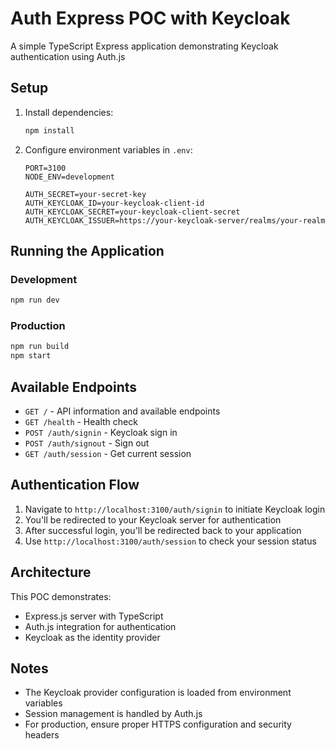 # Auth Express POC with Keycloak

A simple TypeScript Express application demonstrating Keycloak authentication using Auth.js

## Setup

1. Install dependencies:

   ```bash
   npm install
   ```

2. Configure environment variables in `.env`:

   ```
   PORT=3100
   NODE_ENV=development

   AUTH_SECRET=your-secret-key
   AUTH_KEYCLOAK_ID=your-keycloak-client-id
   AUTH_KEYCLOAK_SECRET=your-keycloak-client-secret
   AUTH_KEYCLOAK_ISSUER=https://your-keycloak-server/realms/your-realm
   ```

## Running the Application

### Development

```bash
npm run dev
```

### Production

```bash
npm run build
npm start
```

## Available Endpoints

- `GET /` - API information and available endpoints
- `GET /health` - Health check
- `POST /auth/signin` - Keycloak sign in
- `POST /auth/signout` - Sign out
- `GET /auth/session` - Get current session

## Authentication Flow

1. Navigate to `http://localhost:3100/auth/signin` to initiate Keycloak login
2. You'll be redirected to your Keycloak server for authentication
3. After successful login, you'll be redirected back to your application
4. Use `http://localhost:3100/auth/session` to check your session status

## Architecture

This POC demonstrates:

- Express.js server with TypeScript
- Auth.js integration for authentication
- Keycloak as the identity provider

## Notes

- The Keycloak provider configuration is loaded from environment variables
- Session management is handled by Auth.js
- For production, ensure proper HTTPS configuration and security headers
